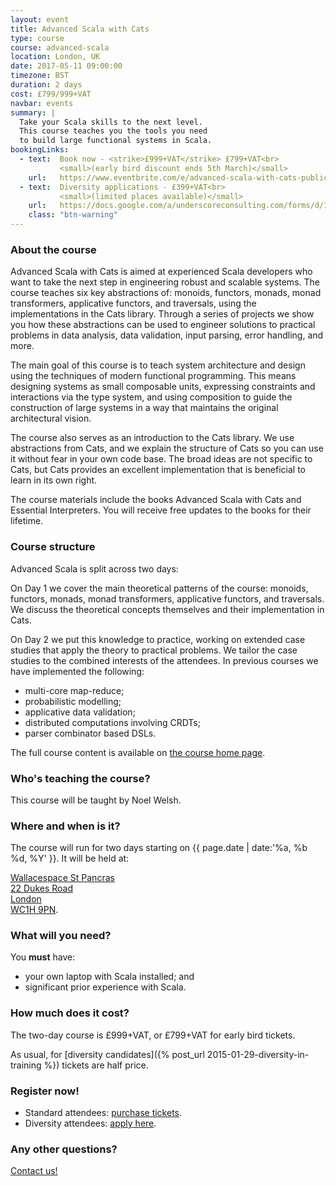 ```yaml
---
layout: event
title: Advanced Scala with Cats
type: course
course: advanced-scala
location: London, UK
date: 2017-05-11 09:00:00
timezone: BST
duration: 2 days
cost: £799/999+VAT
navbar: events
summary: |
  Take your Scala skills to the next level.
  This course teaches you the tools you need
  to build large functional systems in Scala.
bookingLinks:
  - text:  Book now - <strike>£999+VAT</strike> £799+VAT<br>
           <small>(early bird discount ends 5th March)</small>
    url:   https://www.eventbrite.com/e/advanced-scala-with-cats-public-course-tickets-3794916698?aff=underscoreio
  - text:  Diversity applications - £399+VAT<br>
           <small>(limited places available)</small>
    url:   https://docs.google.com/a/underscoreconsulting.com/forms/d/1dyPrqPrhj0MIVsRR3rbxhl2ZrJc3yQ_0XIqJMoGo8iY/viewform
    class: "btn-warning"
---
```


### About the course

Advanced Scala with Cats is aimed at experienced Scala developers
who want to take the next step in engineering robust and scalable systems.
The course teaches six key abstractions of:
monoids, functors, monads, monad transformers,
applicative functors, and traversals,
using the implementations in the Cats library.
Through a series of projects we show you
how these abstractions can be used to engineer
solutions to practical problems
in data analysis, data validation,
input parsing, error handling, and more.

The main goal of this course is to teach system architecture and design
using the techniques of modern functional programming.
This means designing systems as small composable units,
expressing constraints and interactions via the type system,
and using composition to guide the construction of large systems
in a way that maintains the original architectural vision.

The course also serves as an introduction to the Cats library.
We use abstractions from Cats,
and we explain the structure of Cats
so you can use it without fear in your own code base.
The broad ideas are not specific to Cats,
but Cats provides an excellent implementation
that is beneficial to learn in its own right.

The course materials include the books
Advanced Scala with Cats and Essential Interpreters.
You will receive free updates to the books for their lifetime.

### Course structure

Advanced Scala is split across two days:

On Day 1 we cover the main theoretical patterns of the course:
monoids, functors, monads, monad transformers,
applicative functors, and traversals.
We discuss the theoretical concepts themselves
and their implementation in Cats.

On Day 2 we put this knowledge to practice,
working on extended case studies that apply the theory to practical problems.
We tailor the case studies to the combined interests of the attendees.
In previous courses we have implemented the following:

- multi-core map-reduce;
- probabilistic modelling;
- applicative data validation;
- distributed computations involving CRDTs;
- parser combinator based DSLs.

The full course content is available on
[the course home page](/training/courses/advanced-scala/).

### Who's teaching the course?

This course will be taught by Noel Welsh.

### Where and when is it?

The course will run for two days starting on
{{ page.date | date:'%a, %b %d, %Y' }}.
It will be held at:

[Wallacespace St Pancras<br>
22 Dukes Road<br>
London<br>
WC1H 9PN](https://www.google.co.uk/maps/place/Wallacespace/@51.5268519,-0.1292496,17z/data=!4m5!1m2!2m1!1swallacespace+st+pancras!3m1!1s0x487604cb540be729:0xcd332b8e9f06bdcf?hl=en).

### What will you need?

You **must** have:

- your own laptop with Scala installed; and
- significant prior experience with Scala.

### How much does it cost?

The two-day course is £999+VAT, or £799+VAT for early bird tickets.

As usual, for [diversity candidates]({% post_url 2015-01-29-diversity-in-training %})
tickets are half price.

### Register now!

- Standard attendees: [purchase tickets](https://www.eventbrite.com/e/advanced-scala-with-cats-public-course-tickets-3794916698?aff=underscoreio).
- Diversity attendees: [apply here](https://docs.google.com/a/underscoreconsulting.com/forms/d/1dyPrqPrhj0MIVsRR3rbxhl2ZrJc3yQ_0XIqJMoGo8iY/viewform).

### Any other questions?

[Contact us!](/contact)
